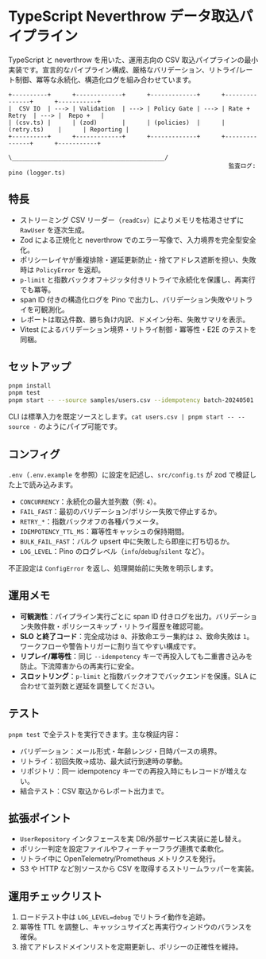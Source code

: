 # TypeScript Neverthrow データ取込パイプライン

TypeScript と neverthrow を用いた、運用志向の CSV 取込パイプラインの最小実装です。宣言的なパイプライン構成、厳格なバリデーション、リトライ/レート制御、冪等な永続化、構造化ログを組み合わせています。

```
+----------+      +-------------+      +-------------+      +---------------+      +-----------+
|  CSV IO  | ---> | Validation  | ---> | Policy Gate | ---> | Rate + Retry  | ---> |  Repo +   |
| (csv.ts) |      | (zod)       |      | (policies)  |      | (retry.ts)    |      | Reporting |
+----------+      +-------------+      +-------------+      +---------------+      +-----------+
                                                   \___________________________________________/
                                                              監査ログ: pino (logger.ts)
```

## 特長

- ストリーミング CSV リーダー（`readCsv`）によりメモリを枯渇させずに `RawUser` を逐次生成。
- Zod による正規化と neverthrow でのエラー写像で、入力境界を完全型安全化。
- ポリシーレイヤが重複排除・遅延更新防止・捨てアドレス遮断を担い、失敗時は `PolicyError` を返却。
- `p-limit` と指数バックオフ＋ジッタ付きリトライで永続化を保護し、再実行でも冪等。
- span ID 付きの構造化ログを Pino で出力し、バリデーション失敗やリトライを可観測化。
- レポートは取込件数、勝ち負け内訳、ドメイン分布、失敗サマリを表示。
- Vitest によるバリデーション境界・リトライ制御・冪等性・E2E のテストを同梱。

## セットアップ

```bash
pnpm install
pnpm test
pnpm start -- --source samples/users.csv --idempotency batch-20240501
```

CLI は標準入力を既定ソースとします。`cat users.csv | pnpm start -- --source -` のようにパイプ可能です。

## コンフィグ

`.env`（`.env.example` を参照）に設定を記述し、`src/config.ts` が zod で検証した上で読み込みます。

- `CONCURRENCY`：永続化の最大並列数（例: `4`）。
- `FAIL_FAST`：最初のバリデーション/ポリシー失敗で停止するか。
- `RETRY_*`：指数バックオフの各種パラメータ。
- `IDEMPOTENCY_TTL_MS`：冪等性キャッシュの保持期間。
- `BULK_FAIL_FAST`：バルク upsert 中に失敗したら即座に打ち切るか。
- `LOG_LEVEL`：Pino のログレベル（`info`/`debug`/`silent` など）。

不正設定は `ConfigError` を返し、処理開始前に失敗を明示します。

## 運用メモ

- **可観測性**：パイプライン実行ごとに span ID 付きログを出力。バリデーション失敗件数・ポリシースキップ・リトライ履歴を確認可能。
- **SLO と終了コード**：完全成功は `0`、非致命エラー集約は `2`、致命失敗は `1`。ワークフローや警告トリガーに割り当てやすい構成です。
- **リプレイ/冪等性**：同じ `--idempotency` キーで再投入しても二重書き込みを防止。下流障害からの再実行に安全。
- **スロットリング**：`p-limit` と指数バックオフでバックエンドを保護。SLA に合わせて並列数と遅延を調整してください。

## テスト

`pnpm test` で全テストを実行できます。主な検証内容：

- バリデーション：メール形式・年齢レンジ・日時パースの境界。
- リトライ：初回失敗→成功、最大試行到達時の挙動。
- リポジトリ：同一 idempotency キーでの再投入時にもレコードが増えない。
- 結合テスト：CSV 取込からレポート出力まで。

## 拡張ポイント

- `UserRepository` インタフェースを実 DB/外部サービス実装に差し替え。
- ポリシー判定を設定ファイルやフィーチャーフラグ連携で柔軟化。
- リトライ中に OpenTelemetry/Prometheus メトリクスを発行。
- S3 や HTTP など別ソースから CSV を取得するストリームラッパーを実装。

## 運用チェックリスト

1. ロードテスト中は `LOG_LEVEL=debug` でリトライ動作を追跡。
2. 冪等性 TTL を調整し、キャッシュサイズと再実行ウィンドウのバランスを確保。
3. 捨てアドレスドメインリストを定期更新し、ポリシーの正確性を維持。
